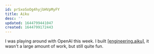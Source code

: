 ```yaml
---
id: prSxoSoOg4hyjbHVpMyFY
title: Aiku
desc: ''
updated: 1644799441047
created: 1644799172443
---
```


I was playing around with OpenAI this week. I built [[engineering.aiku]](https://aiku.param.codes), it wasn't a large amount of work, but still quite fun.
